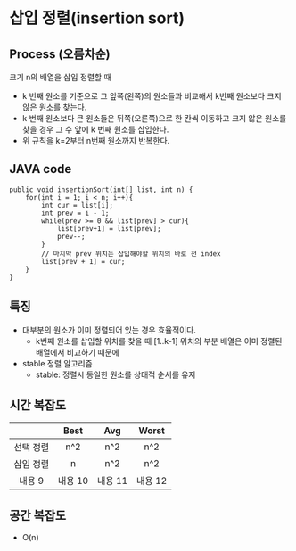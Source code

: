 # 삽입 정렬(insertion sort)

## Process (오름차순)
크기 n의 배열을 삽입 정렬할 때
- k 번째 원소를 기준으로 그 앞쪽(왼쪽)의 원소들과 비교해서 k번째 원소보다 크지 않은 원소를 찾는다.
- k 번째 원소보다 큰 원소들은 뒤쪽(오른쪽)으로 한 칸씩 이동하고 크지 않은 원소를 찾을 경우 그 수 앞에 k 번째 원소를 삽입한다.
- 위 규칙을 k=2부터 n번째 원소까지 반복한다.

## JAVA code
```
public void insertionSort(int[] list, int n) {
    for(int i = 1; i < n; i++){
        int cur = list[i];
        int prev = i - 1;
        while(prev >= 0 && list[prev] > cur){
            list[prev+1] = list[prev];
            prev--;
        }
        // 마지막 prev 위치는 삽입해야할 위치의 바로 전 index
        list[prev + 1] = cur;
    }
}

```

## 특징
- 대부분의 원소가 이미 정렬되어 있는 경우 효율적이다.
    - k번째 원소를 삽입할 위치를 찾을 때 [1..k-1] 위치의 부분 배열은 이미 정렬된 배열에서 비교하기 때문에 
- stable 정렬 알고리즘
    - stable: 정렬시 동일한 원소를 상대적 순서를 유지

## 시간 복잡도
||Best|Avg|Worst|
|:---:|:---:|:---:|:---:|
|선택 정렬|n^2|n^2|n^2|
|삽입 정렬|n|n^2|n^2|
|내용 9|내용 10|내용 11|내용 12|
## 공간 복잡도
- O(n)